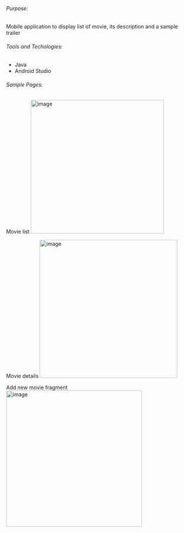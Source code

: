 ###### Purpose:
Mobile application to display list of movie, its description and a sample trailer

###### Tools and Techologies:
+ Java
+ Android Studio


###### Sample Pages:

Movie list
<img width="361" alt="image" src="https://github.com/user-attachments/assets/36191314-d47c-4350-9ccd-95228ca19720">


Movie details
<img width="373" alt="image" src="https://github.com/user-attachments/assets/540650a0-6b58-415e-b4e0-ddf1340ac72d">


Add new movie fragment
<img width="368" alt="image" src="https://github.com/user-attachments/assets/94ea4b5d-daf4-4846-aa38-bc370ba2f3f9">
